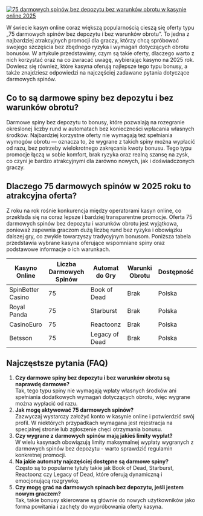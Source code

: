 [![75 darmowych spinów bez depozytu bez warunków obrotu w kasynie online 2025](https://123-caf.pages.dev/gitsignup.png)](https://vrmoo.ru/Bt82HjjY)

<p>W świecie kasyn online coraz większą popularnością cieszą się oferty typu „75 darmowych spinów bez depozytu i bez warunków obrotu”. To jedna z najbardziej atrakcyjnych promocji dla graczy, którzy chcą spróbować swojego szczęścia bez zbędnego ryzyka i wymagań dotyczących obrotu bonusów. W artykule przedstawimy, czym są takie oferty, dlaczego warto z nich korzystać oraz na co zwracać uwagę, wybierając kasyno na 2025 rok. Dowiesz się również, które kasyna oferują najlepsze tego typu bonusy, a także znajdziesz odpowiedzi na najczęściej zadawane pytania dotyczące darmowych spinów.</p>  <h2>Co to są darmowe spiny bez depozytu i bez warunków obrotu?</h2> <p>Darmowe spiny bez depozytu to bonusy, które pozwalają na rozegranie określonej liczby rund w automatach bez konieczności wpłacania własnych środków. Najbardziej korzystne oferty nie wymagają też spełniania wymogów obrotu — oznacza to, że wygrane z takich spiny można wypłacić od razu, bez potrzeby wielokrotnego zakręcania kwoty bonusu. Tego typu promocje łączą w sobie komfort, brak ryzyka oraz realną szansę na zysk, co czyni je bardzo atrakcyjnymi dla zarówno nowych, jak i doświadczonych graczy.</p>  <h2>Dlaczego 75 darmowych spinów w 2025 roku to atrakcyjna oferta?</h2> <p>Z roku na rok rośnie konkurencja między operatorami kasyn online, co przekłada się na coraz lepsze i bardziej transparentne promocje. Oferta 75 darmowych spinów bez depozytu i warunków obrotu jest wyjątkowa, ponieważ zapewnia graczom dużą liczbę rund bez ryzyka i obowiązku dalszej gry, co zwykle towarzyszy tradycyjnym bonusom. Poniższa tabela przedstawia wybrane kasyna oferujące wspomniane spiny oraz podstawowe informacje o ich warunkach.</p>  <table>   <thead>     <tr>       <th>Kasyno Online</th>       <th>Liczba Darmowych Spinów</th>       <th>Automat do Gry</th>       <th>Warunki Obrotu</th>       <th>Dostępność</th>     </tr>   </thead>   <tbody>     <tr>       <td>SpinBetter Casino</td>       <td>75</td>       <td>Book of Dead</td>       <td>Brak</td>       <td>Polska</td>     </tr>     <tr>       <td>Royal Panda</td>       <td>75</td>       <td>Starburst</td>       <td>Brak</td>       <td>Polska</td>     </tr>     <tr>       <td>CasinoEuro</td>       <td>75</td>       <td>Reactoonz</td>       <td>Brak</td>       <td>Polska</td>     </tr>     <tr>       <td>Betsson</td>       <td>75</td>       <td>Legacy of Dead</td>       <td>Brak</td>       <td>Polska</td>     </tr>   </tbody> </table>  <h2>Najczęstsze pytania (FAQ)</h2> <ol>   <li><strong>Czy darmowe spiny bez depozytu i bez warunków obrotu są naprawdę darmowe?</strong><br>Tak, tego typu spiny nie wymagają wpłaty własnych środków ani spełniania dodatkowych wymagań dotyczących obrotu, więc wygrane można wypłacić od razu.</li>   <li><strong>Jak mogę aktywować 75 darmowych spinów?</strong><br>Zazwyczaj wystarczy założyć konto w kasynie online i potwierdzić swój profil. W niektórych przypadkach wymagana jest rejestracja na specjalnej stronie lub zgłoszenie chęci otrzymania bonusu.</li>   <li><strong>Czy wygrane z darmowych spinów mają jakieś limity wypłat?</strong><br>W wielu kasynach obowiązują limity maksymalnej wypłaty wygranych z darmowych spinów bez depozytu - warto sprawdzić regulamin konkretnej promocji.</li>   <li><strong>Na jakie automaty najczęściej dostępne są darmowe spiny?</strong><br>Często są to popularne tytuły takie jak Book of Dead, Starburst, Reactoonz czy Legacy of Dead, które oferują dynamiczną i emocjonującą rozgrywkę.</li>   <li><strong>Czy mogę grać na darmowych spinach bez depozytu, jeśli jestem nowym graczem?</strong><br>Tak, takie bonusy skierowane są głównie do nowych użytkowników jako forma powitania i zachęty do wypróbowania oferty kasyna.</li> </ol>
